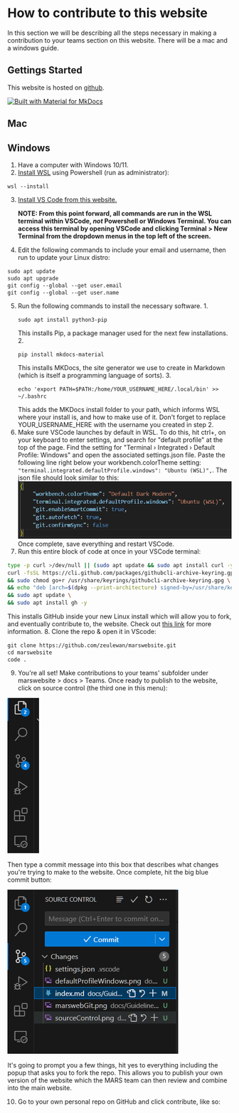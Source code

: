 # How to contribute to this website

In this section we will be describing all the steps necessary in making a contribution to your teams section on this website. There will be a mac and a windows guide.

## Gettings Started
This website is hosted on [github]. 

[![Built with Material for MkDocs](https://img.shields.io/badge/Material_for_MkDocs-526CFE?style=for-the-badge&logo=MaterialForMkDocs&logoColor=white)](https://squidfunk.github.io/mkdocs-material/)

[github]: repo_url

## Mac

## Windows
1. Have a computer with Windows 10/11.
2. [Install WSL] using Powershell (run as administrator):
```
wsl --install
```
3. [Install VS Code from this website.]

    **NOTE: From this point forward, all commands are run in the WSL terminal within VSCode, *not* Powershell or Windows Terminal. You can access this terminal by opening VSCode and clicking Terminal > New Terminal from the dropdown menus in the top left of the screen.**


4. Edit the following commands to include your email and username, then run to update your Linux distro:
```
sudo apt update
sudo apt upgrade
git config --global --get user.email
git config --global --get user.name

```
5. Run the following commands to install the necessary software.
    1. 
    ```
    sudo apt install python3-pip
    ```
    This installs Pip, a package manager used for the next few installations.
    2. 
    ```
    pip install mkdocs-material
    ```
    This installs MKDocs, the site generator we use to create in Markdown (which is itself a programming language of sorts).
    3. 
    ```
    echo 'export PATH=$PATH:/home/YOUR_USERNAME_HERE/.local/bin' >> ~/.bashrc
    ```
    This adds the MKDocs install folder to your path, which informs WSL where your install is, and how to make use of it. Don't forget to replace YOUR_USERNAME_HERE with the username you created in step 2. 
6. Make sure VSCode launches by default in WSL. To do this, hit ctrl+, on your keyboard to enter settings, and search for "default profile" at the top of the page. Find the setting for "Terminal › Integrated › Default Profile: Windows" and open the associated settings.json file. Paste the following line right below your workbench.colorTheme setting: ```"terminal.integrated.defaultProfile.windows": "Ubuntu (WSL)",```. The json file should look similar to this:
![Alt text](defaultProfileWindows.png)
Once complete, save everything and restart VSCode. 
7. Run this entire block of code at once in your VSCode terminal:
```bash
type -p curl >/dev/null || (sudo apt update && sudo apt install curl -y)
curl -fsSL https://cli.github.com/packages/githubcli-archive-keyring.gpg | sudo dd of=/usr/share/keyrings/githubcli-archive-keyring.gpg \
&& sudo chmod go+r /usr/share/keyrings/githubcli-archive-keyring.gpg \
&& echo "deb [arch=$(dpkg --print-architecture) signed-by=/usr/share/keyrings/githubcli-archive-keyring.gpg] https://cli.github.com/packages stable main" | sudo tee /etc/apt/sources.list.d/github-cli.list > /dev/null \
&& sudo apt update \
&& sudo apt install gh -y
```
This installs GitHub inside your new Linux install which will allow you to fork, and eventually contribute to, the website. Check out [this link] for more information. 
8. Clone the repo & open it in VScode: 
```
git clone https://github.com/zeulewan/marswebsite.git
cd marswebsite
code .
```
9. You're all set! Make contributions to your teams' subfolder under marswebsite > docs > Teams. Once ready to publish to the website, click on source control (the third one in this menu): 

![Alt text](sourceControl.png)

Then type a commit message into this box that describes what changes you're trying to make to the website. Once complete, hit the big blue commit button:

![Alt text](commit.png)

It's going to prompt you a few things, hit yes to everything including the popup that asks you to fork the repo. This allows you to publish your own version of the website which the MARS team can then review and combine into the main website. 

10. Go to your own personal repo on GitHub and click contribute, like so:


[Install WSL]: https://learn.microsoft.com/en-us/windows/wsl/install
[Install VS Code from this website.]: https://code.visualstudio.com/
[this link]: https://github.com/cli/cli/blob/trunk/docs/install_linux.md